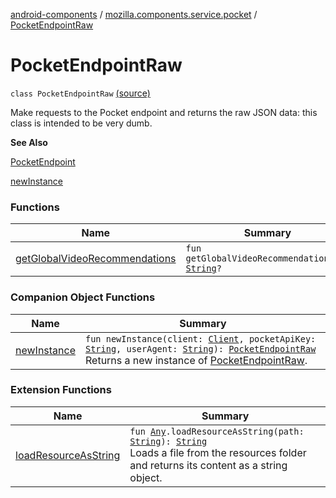 [android-components](../../index.md) / [mozilla.components.service.pocket](../index.md) / [PocketEndpointRaw](./index.md)

# PocketEndpointRaw

`class PocketEndpointRaw` [(source)](https://github.com/mozilla-mobile/android-components/blob/master/components/service/pocket/src/main/java/mozilla/components/service/pocket/PocketEndpointRaw.kt#L22)

Make requests to the Pocket endpoint and returns the raw JSON data: this class is intended to be very dumb.

**See Also**

[PocketEndpoint](../-pocket-endpoint/index.md)

[newInstance](new-instance.md)

### Functions

| Name | Summary |
|---|---|
| [getGlobalVideoRecommendations](get-global-video-recommendations.md) | `fun getGlobalVideoRecommendations(): `[`String`](https://kotlinlang.org/api/latest/jvm/stdlib/kotlin/-string/index.html)`?` |

### Companion Object Functions

| Name | Summary |
|---|---|
| [newInstance](new-instance.md) | `fun newInstance(client: `[`Client`](../../mozilla.components.concept.fetch/-client/index.md)`, pocketApiKey: `[`String`](https://kotlinlang.org/api/latest/jvm/stdlib/kotlin/-string/index.html)`, userAgent: `[`String`](https://kotlinlang.org/api/latest/jvm/stdlib/kotlin/-string/index.html)`): `[`PocketEndpointRaw`](./index.md)<br>Returns a new instance of [PocketEndpointRaw](./index.md). |

### Extension Functions

| Name | Summary |
|---|---|
| [loadResourceAsString](../../mozilla.components.support.test.file/kotlin.-any/load-resource-as-string.md) | `fun `[`Any`](https://kotlinlang.org/api/latest/jvm/stdlib/kotlin/-any/index.html)`.loadResourceAsString(path: `[`String`](https://kotlinlang.org/api/latest/jvm/stdlib/kotlin/-string/index.html)`): `[`String`](https://kotlinlang.org/api/latest/jvm/stdlib/kotlin/-string/index.html)<br>Loads a file from the resources folder and returns its content as a string object. |
